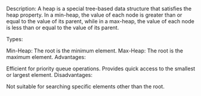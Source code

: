 Description:
A heap is a special tree-based data structure that satisfies the heap property. In a min-heap, the value of each node is greater than or equal to the value of its parent, while in a max-heap, the value of each node is less than or equal to the value of its parent.

Types:

Min-Heap: The root is the minimum element.
Max-Heap: The root is the maximum element.
Advantages:

Efficient for priority queue operations.
Provides quick access to the smallest or largest element.
Disadvantages:

Not suitable for searching specific elements other than the root.
